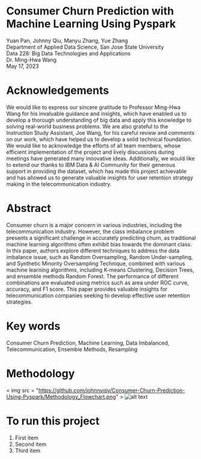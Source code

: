 # Consumer Churn Prediction with Machine Learning Using Pyspark
Yuan Pan, Johnny Qiu, Manyu Zhang, Yue Zhang <br>
Department of Applied Data Science, San Jose State University <br>
Data 228: Big Data Technologies and Applications <br>
Dr. Ming-Hwa Wang <br>
May 17, 2023
# Acknowledgements
We would like to express our sincere gratitude to Professor Ming-Hwa Wang for his invaluable guidance and insights, which have enabled us to develop a thorough understanding of big data and apply this knowledge to solving real-world business problems. We are also grateful to the Instruction Study Assistant, Joe Wang, for his careful review and comments on our work, which have helped us to develop a solid technical foundation. We would like to acknowledge the efforts of all team members, whose efficient implementation of the project and lively discussions during meetings have generated many innovative ideas. Additionally, we would like to extend our thanks to IBM Data & AI Community for their generous support in providing the dataset, which has made this project achievable and has allowed us to generate valuable insights for user retention strategy making in the telecommunication industry.
# Abstract
Consumer churn is a major concern in various industries, including the telecommunication industry. However, the class imbalance problem presents a significant challenge in accurately predicting churn, as traditional machine learning algorithms often exhibit bias towards the dominant class. In this paper, authors explore different techniques to address the data imbalance issue, such as Random Oversampling, Random Under-sampling, and Synthetic Minority Oversampling Technique, combined with various machine learning algorithms, including K-means Clustering, Decision Trees, and ensemble methods Random Forest. The performance of different combinations are evaluated using metrics such as area under ROC curve, accuracy, and F1 score. This paper provides valuable insights for telecommunication companies seeking to develop effective user retention strategies.
# Key words
Consumer Churn Prediction, Machine Learning, Data Imbalanced, Telecommunication, Ensemble Methods, Resampling
# Methodology
< img src = "https://github.com/johnnyqjy/Consumer-Churn-Prediction-Using-Pyspark/Methodology_Flowchart.png" >
![alt text](https://github.com/johnnyqjy/Consumer-Churn-Prediction-Using-Pyspark/Methodology_Flowchart.png?raw=true)
# To run this project 
1. First item
2. Second item
3. Third item
